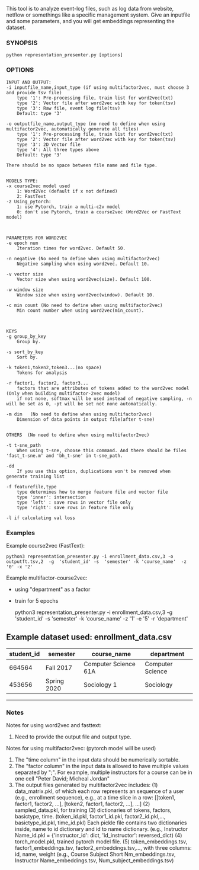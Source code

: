 This tool is to analyze event-log files, such as log data from website,  netflow or somethings like a specific management system. 
Give an inputfile and some parameters, and you will get embeddings representing the dataset.

### SYNOPSIS
	python representation_presenter.py [options]


### OPTIONS
	INPUT AND OUTPUT:
	-i inputfile_name,input_type (if using multifactor2vec, must choose 3 and provide tsv file)
		type '1': Pre-processing file, train list for word2vec(txt)
		type '2': Vector file after word2vec with key for token(tsv)
		type '3': Raw file, event log file(tsv)
		Default: type '3'

	-o outputfile_name,output_type (no need to define when using multifactor2vec, automatically generate all files)
		type '1': Pre-processing file, train list for word2vec(txt)
		type '2': Vector file after word2vec with key for token(tsv)
		type '3': 2D Vector file
		type '4': All three types above
		Default: type '3'

	There should be no space between file name and file type.
	
	
	MODELS TYPE:
	-x course2vec model used
		1: Word2Vec (default if x not defined)
		2: FastText
	-z Using_pytorch:
		1: use Pytorch, train a multi-c2v model
		0: don't use Pytorch, train a course2vec (Word2Vec or FastText model)
	


	PARAMETERS FOR WORD2VEC
	-e epoch num
		Iteration times for word2vec. Default 50.

	-n negative (No need to define when using multifactor2vec)
   		Negative sampling when using word2vec. Default 10.

	-v vector size
   		Vector size when using word2vec(size). Default 100.

	-w window size
		Window size when using word2vec(window). Default 10.

	-c min count (No need to define when using multifactor2vec)
		Min count number when using word2vec(min_count).



	KEYS
	-g group_by_key
		Group by. 
	
	-s sort_by_key
		Sort by.

	-k token1,token2,token3...(no space)
		Tokens for analysis

	-r factor1, factor2, factor3...
	    factors that are attributes of tokens added to the word2vec model (Only when building multifactor-2vec model)
	    if not none, softmax will be used instead of negative sampling, -n will be set as 0, -pt will be set not none automatically.

	-m dim   (No need to define when using multifactor2vec)
		Dimension of data points in output file(after t-sne)


	OTHERS  (No need to define when using multifactor2vec)

	-t t-sne_path
   		When using t-sne, choose this command. And there should be files 'fast_t-sne.m' and 'bh_t-sne' in t-sne_path.

   	-dd
   		If you use this option, duplications won't be removed when generate training list

   	-f featurefile,type
   	    type determines how to merge feature file and vector file
   		type 'inner': intersection
   		type 'left' : save rows in vector file only
   		type 'right': save rows in feature file only

   	-l if calculating val loss
	
### Examples

Example course2vec (FastText):
	
	python3 representation_presenter.py -i enrollment_data.csv,3 -o outputft.tsv,2  -g  'student_id' -s  'semester' -k 'course_name'  -z '0' -x '2' 

Example multifactor-course2vec:
- using "department" as a factor
- train for 5 epochs
	
	python3 representation_presenter.py -i enrollment_data.csv,3 -g  'student_id' -s  'semester' -k 'course_name'  -z '1' -e '5' -r 'department'

Example dataset used:
enrollment_data.csv
---------------------------------------------------------------------------
| student_id    | semester      | course_name          | department       |
| ------------- | ------------- | -------------------  |-------------------
| 664564        | Fall 2017     | Computer Science 61A |Computer Science  |
| 453656        | Spring 2020   | Sociology 1          |Sociology         |
---------------------------------------------------------------------------


### Notes
Notes for using word2vec and fasttext:
1. Need to provide the output file and output type.

Notes for using multifactor2vec: (pytorch model will be used)
1. The "time column" in the input data should be numerically sortable.
2. The "factor column" in the input data is allowed to have multiple values separated by ";". For example, multiple instructors for a course can be in one cell "Peter David; Micheal Jordan"
3. The output files generated by multifactor2vec includes:
   (1) data_matrix.pkl, of which each row represents an sequence of a user (e.g., enrollment sequence), e.g., at a time slice in a row: [[token1, factor1, factor2, ...], [token2, factor1, factor2, ...], ...]
   (2) sampled_data.pkl, for training
   (3) dictionaries of tokens, factors, basictype, time.  (token_id.pkl, factor1_id.pkl, factor2_id.pkl,..., basictype_id.pkl, time_id.pkl)
       Each pickle file contains two dictionaries inside, name to id dictionary and id to name dictionary. (e.g., Instructor Name_id.pkl = {'instructor_id': dict, 'id_instructor': reversed_dict)
   (4) torch_model.pkl, trained pytorch model file.
   (5) token_embeddings.tsv, factor1_embeddings.tsv, factor2_embeddings.tsv,..., with three columns: id, name, weight
       (e.g., Course Subject Short Nm_embeddings.tsv, Instructor Name_embeddings.tsv, Num_subject_embeddings.tsv)
